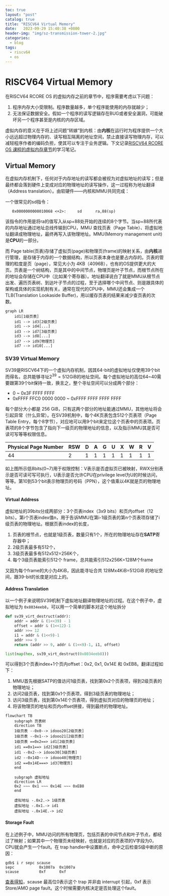 ```yaml
---
toc: true
layout: "post"
catalog: true
title: "RISCV64 Virtual Memory"
date:   2023-09-29 15:40:38 +0800
header-img: "img/sz-transmission-tower-2.jpg"
categories:
  - blog
tags:
  - riscv64
  - os 
---
```


# RISCV64 Virtual Memory

在RISCV64 RCORE OS 的虚拟内存之前的章节中，程序需要考虑以下问题：

1. 程序内存大小受限制。程序数量越多，单个程序能使用的内存就越少；
2. 无法保证数据安全。假如一个程序的读写逻辑存在BUG或者安全漏洞，可能破坏另一个程序甚至是内核的内存区域。

虚拟内存的意义在于将上述问题“转嫁”到内核：由**内核**在运行时为程序提供一个大小远远超过物理内存的、读写相互隔离的地址空间，禁止直接读写物理内存，可以减轻程序作者的编码负担，使其可以专注于业务逻辑。下文记录[RISCV64 RCORE OS 课程的虚拟内存章节](https://rcore-os.cn/rCore-Tutorial-Book-v3/chapter4/index.html)的学习笔记。


## Virtual Memory 

在虚拟内存机制下，任何对于内存地址的读写都会被视为对虚拟地址的读写；但是最终都会落到硬件上变成对应的物理地址的读写操作，这一过程称为地址翻译（Address translation）。由软硬件——内核和MMU共同完成：

一个很常见的sd指令：

```
   0x0000000000010068 <+2>:     sd      ra,88(sp)
```

该指令的作用是将ra的值写入从sp+88处开始的连续的8个字节。当sp+88所代表的内存地址通过地址总线传输到CPU，MMU 查找页表（Page Table）、将虚拟地址翻译成物理地址，最终再写入该物理地址。MMU(Memory management unit) 是**CPU**的一部分。

而 Page table(页表)存储了虚拟页(page)和物理页(frame)的映射关系，由**内核**进行管理，是存储于内存的一个数据结构，所以页表本身也是要占内存的。页表的管理的粒度是页（page），常见大小为 4KB（4096B），也有的OS提供更大的大页。页表是一个树结构，页是其中的中间节点，物理页是叶子节点，而根节点所在的地址会存储在CPU中（比如某个寄存器）。地址翻译说白了就是MMU从根节点出发、遍历页表树、到达叶子节点的过程，至于选择哪个中间节点、则是跟具体的架构或具体的实现机制有关。通常在现代的CPU中，MMU还会集成一个TLB(Translation Lookaside Buffer)，用以缓存页表的结果来减少查页表的次数。

```mermaid
graph LR
    id1[1级页表]
    id1 --> id3[2级页表]
    id1 --> id4[...]
    id3 --> id7[3级页表]
    id3 --> id8[...]
    id7 --> id9[物理页]
    id7 --> id10[...]
```


### SV39 Virtual Memory

SV39是RISCV64下的一个虚拟内存机制，因其64-bit的虚拟地址仅使用39个bit而得名，总共能够寻址$2^39=512\text{GiB}$的地址空间。每个虚拟地址的高位64~40需要跟第39个bit保持一致，换言之，整个寻址空间可以分成两个部分：

- 0 ~ 0x3F FFFF FFFF
- 0xFFFF FFC0 0000 0000 ~ 0xFFFF FFFF FFFF FFFF

每个部分大小都是 256 GiB，只有这两个部分的地址能通过MMU，其他地址将会引起异常（什么异常）。在SV39机制中，每个4K页表包含512个页表项（Page Table Entry，每个8字节），对应地可以用9个bit来定位这个页表中的页表项。页表项的8个字节包含了指向下一级页的物理地址的信息，以及指示MMU其是否可读可写等等权限信息。


|Physical Page Number|RSW|D|A|G|U|X|W|R|V|
|-|-|-|-|-|-|-|-|-|-|
|44|2|1|1|1|1|1|1|1|1|


如上图所示低8bits(0~7)用于权限控制：V表示是否虚拟页已被映射，RWX分别表示是否可读可写可执行，U表示是否允许CPU在privilege level为U的时候访问，等等。第10到53个bit表示物理页的号码（PPN），这个值乘以4K就是页的物理地址。

#### Virtual Address

虚拟地址的39bits分成两部分：3个页表index（3x9 bits）和页内offset（12 bits）。第i个页表index值n，用于告诉MMU在第i-1级页表的第n个页表项存储了i级页表的物理地址。根据页表index的长度，

1. 页表的根节点，也就是1级页表，数量只有1个，所在的物理地址存在**SATP**寄存器中；
2. 2级页表最多有512个，
3. 3级页表最多有512x512=256K个，
4. 每个3级页表能索引512个 frame，总共能索引512x256K=128M个frame

又因为每个frame的大小为4KiB，因此能寻址合共 128Mx4KiB=512GiB 的地址空间，跟39-bit的长度是对应上的。

#### Address Translation

以一个例子来说明SV39机制下虚拟地址翻译物理地址的过程。在这个例子中，虚拟地址为 `0x8034eeb8`，可以用一个简单的脚本对这个地址拆分

```python
def sv39_virt_destruct(addr):
    addr = addr & (1<<39) - 1
    offset = addr & (1<<12)-1
    addr >>= 12
    i1 = addr & (1<<9)-1
    addr >>= 9
    return (addr >> 9, addr & (1<<9)-1, i1, offset)

list(map(hex, sv39_virt_destruct(0x8034eeb8)))
```

可以得到3个页表index+1个页内offset：0x2, 0x1, 0x14E 和 0xEB8。翻译过程如下：

1. MMU首先根据SATP的值访问1级页表，找到第0x2个页表项，得到2级页表的物理地址；
2. 访问2级页表，找到第0x1个页表项，得到3级页表的物理地址；
3. 访问3级页表，找到第0x14E个页表项，得到虚拟页对应的物理页的地址；
4. 将该物理页的地址和页内offset拼接，得到最终的物理地址。

```mermaid
flowchart TB
    subgraph 页表树
    direction TB
    1级页表 --0x0--> idooo20[2级页表]
    1级页表 --0x1--> idooo21[2级页表]
    1级页表 ==0x2==> id1[2级页表]
    id1 ==0x1==> id2[3级页表]
    id1 --0x2--> idooo30[3级页表]
    id2 --0x14D---> idooo40[物理页]
    id2 ==0x14E===> id3[物理页]
    end

    subgraph 虚拟地址
    direction LR
    0x2 ~~~ 0x1 ~~~ 0x14E ~~~ 0xEB8
    end
    
    虚拟地址 -.0x2.-> 1级页表
    虚拟地址 -.0x1.-> id1
    虚拟地址 -.0x14E.-> id2
```

#### Storage Fault

在上述例子中，MMU访问的所有物理页，包括页表的中间节点和叶子节点，都经过了映射；如果其中一个物理页未经映射，也就是对应的页表项的V字段为0，CPU就会产生一个fault。在 trap handler中设置断点，命中之后检查S级中断的原因：

```
gdb$ i r sepc scause
sepc           0x1007a  0x1007a
scause         0xf      0xf
```

[查表得知](https://five-embeddev.com/riscv-isa-manual/latest/supervisor.html#sec:scause)，scause 最高位0表示这个 trap 并非由 interrupt 引起，0xf 表示 Store/AMO page fault。这个时候需要内核决定是否处理这个fault。

<!-- app cpu 执行写入内存的指令 -> MMU 触发 fault？中断？ 

- 有没有什么资料表明这个中断来自CPU内部？
- MMU 如何发现 fault -->

<!-- -> 中断 handler -> 映射物理内存到虚拟内存的地址 -> 然后指令重新执行？ -->
<!-- 
#### Continuous Address Space 

一个特殊的现象是，对于一块连续的虚拟内存来说，其底下的物理内存却不一定是连续的。

#### Address Mapping

页表存储了虚拟内存和物理内存的映射关系。但是如何管理这个映射关系，比如虚拟地址0x1000要映射到哪个物理地址，是内核需要考虑的事情。

最普通的是随机映射，虚拟地址和物理地址并无必然关系。对于应用程序要用到的地址，内核可以找一个任意的空闲的物理地址形成映射并记录在页表中。


使用 identical mapping 的一个原因是，

1. 内核要直接使用物理地址


### Multi-programming

#### RISCV64 SATP 寄存器

- mode：是否启用 虚拟内存
- 页表 的物理地址

#### Address Space Layout

#### Context switching

## 总结

## Q

- OS 也运行在虚拟内存之上，有什么好处？ -->
